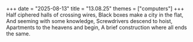 +++
date = "2025-08-13"
title = "13.08.25"
themes = ["computers"]
+++
Half ciphered halls of crossing wires,
Black boxes make a city in the flat,
And seeming with some knowledge,
Screwdrivers descend to hoist,
Apartments to the heavens and begin,
A brief construction where all ends the same.
